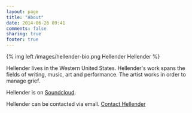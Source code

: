```yaml
---
layout: page
title: "About"
date: 2014-06-26 09:41
comments: false
sharing: true
footer: true
---
```

{% img left /images/hellender-bio.png Hellender Hellender %}

Hellender lives in the Western United States. Hellender's work spans the fields of writing, music, art and performance. The artist works in order to manage grief.

Hellender is on [Soundcloud](https://soundcloud.com/hellender).

Hellender can be contacted via email. <a href="mailto:&#99;&#111;&#110;&#116;&#97;&#99;&#116;&#64;&#104;&#101;&#108;&#108;&#101;&#110;&#100;&#101;&#114;&#46;&#99;&#111;&#109;">&#67;&#111;&#110;&#116;&#97;&#99;&#116;&#32;&#72;&#101;&#108;&#108;&#101;&#110;&#100;&#101;&#114;</a>